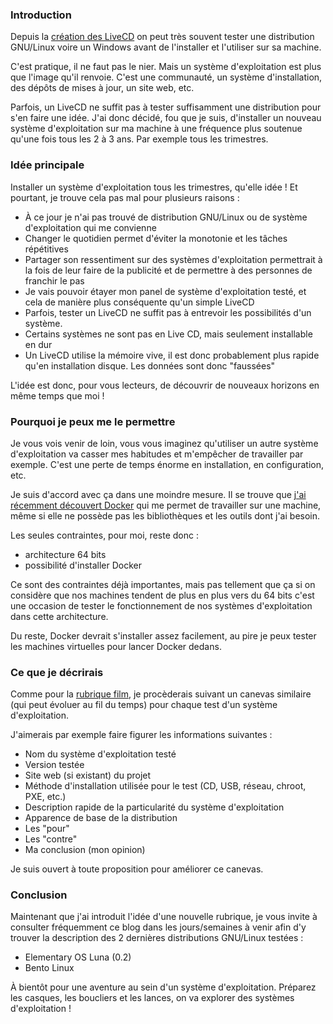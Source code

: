 ### Introduction

Depuis la [création des LiveCD](http://fr.wikipedia.org/wiki/Live_CD "En savoir plus sur les Live CD") on peut très souvent tester une distribution GNU/Linux voire un Windows avant de l'installer et l'utiliser sur sa machine.

C'est pratique, il ne faut pas le nier. Mais un système d'exploitation est plus que l'image qu'il renvoie. C'est une communauté, un système d'installation, des dépôts de mises à jour, un site web, etc.

Parfois, un LiveCD ne suffit pas à tester suffisamment une distribution pour s'en faire une idée. J'ai donc décidé, fou que je suis, d'installer un nouveau système d'exploitation sur ma machine à une fréquence plus soutenue qu'une fois tous les 2 à 3 ans. Par exemple tous les trimestres.

### Idée principale

Installer un système d'exploitation tous les trimestres, qu'elle idée ! Et pourtant, je trouve cela pas mal pour plusieurs raisons : 

  * À ce jour je n'ai pas trouvé de distribution GNU/Linux ou de système d'exploitation qui me convienne
  * Changer le quotidien permet d'éviter la monotonie et les tâches répétitives
  * Partager son ressentiment sur des systèmes d'exploitation permettrait à la fois de leur faire de la publicité et de permettre à des personnes de franchir le pas
  * Je vais pouvoir étayer mon panel de système d'exploitation testé, et cela de manière plus conséquente qu'un simple LiveCD
  * Parfois, tester un LiveCD ne suffit pas à entrevoir les possibilités d'un système.
  * Certains systèmes ne sont pas en Live CD, mais seulement installable en dur
  * Un LiveCD utilise la mémoire vive, il est donc probablement plus rapide qu'en installation disque. Les données sont donc "faussées"

L'idée est donc, pour vous lecteurs, de découvrir de nouveaux horizons en même temps que moi !

### Pourquoi je peux me le permettre

Je vous vois venir de loin, vous vous imaginez qu'utiliser un autre système d'exploitation va casser mes habitudes et m'empêcher de travailler par exemple. C'est une perte de temps énorme en installation, en configuration, etc.

Je suis d'accord avec ça dans une moindre mesure. Il se trouve que [j'ai récemment découvert Docker](${BLOG_URL}/article/voici_docker_plus_l_ger_et_plus_simple_quune_machine_virtuelle.html "Lire l'article de découverte de Docker sur mon blog") qui me permet de travailler sur une machine, même si elle ne possède pas les bibliothèques et les outils dont j'ai besoin.

Les seules contraintes, pour moi, reste donc :

  * architecture 64 bits
  * possibilité d'installer Docker

Ce sont des contraintes déjà importantes, mais pas tellement que ça si on considère que nos machines tendent de plus en plus vers du 64 bits c'est une occasion de tester le fonctionnement de nos systèmes d'exploitation dans cette architecture.

Du reste, Docker devrait s'installer assez facilement, au pire je peux tester les machines virtuelles pour lancer Docker dedans.

### Ce que je décrirais

Comme pour la [rubrique film](${BLOG_URL}/motcle/film.html "Lister les articles de la rubrique film de ce blog"), je procèderais suivant un canevas similaire (qui peut évoluer au fil du temps) pour chaque test d'un système d'exploitation.

J'aimerais par exemple faire figurer les informations suivantes : 

  * Nom du système d'exploitation testé
  * Version testée
  * Site web (si existant) du projet
  * Méthode d'installation utilisée pour le test (CD, USB, réseau, chroot, PXE, etc.)
  * Description rapide de la particularité du système d'exploitation
  * Apparence de base de la distribution
  * Les "pour"
  * Les "contre"
  * Ma conclusion (mon opinion)

Je suis ouvert à toute proposition pour améliorer ce canevas.

### Conclusion

Maintenant que j'ai introduit l'idée d'une nouvelle rubrique, je vous invite à consulter fréquemment ce blog dans les jours/semaines à venir afin d'y trouver la description des 2 dernières distributions GNU/Linux testées : 

  * Elementary OS Luna (0.2)
  * Bento Linux

À bientôt pour une aventure au sein d'un système d'exploitation. Préparez les casques, les boucliers et les lances, on va explorer des systèmes d'exploitation !
